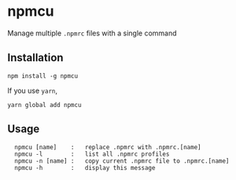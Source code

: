 # npmcu

Manage multiple `.npmrc` files with a single command

## Installation

```
npm install -g npmcu
```

If you use `yarn`,

```
yarn global add npmcu
```

## Usage

```
  npmcu [name]    :   replace .npmrc with .npmrc.[name]
  npmcu -l        :   list all .npmrc profiles
  npmcu -n [name] :   copy current .npmrc file to .npmrc.[name]
  npmcu -h        :   display this message
```
